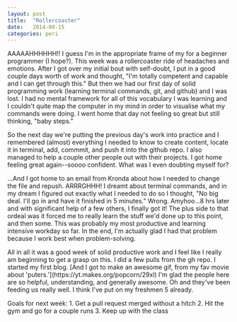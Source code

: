 ```yaml
---
layout: post
title:  "Rollercoaster"
date:   2014-09-15
categories: peri
---
```

<p>AAAAAHHHHHH!! I guess I'm in the appropriate frame of my for a beginner programmer (I hope?). This week was a rollercoaster ride of headaches and emotions.  After I got over my initial bout with self-doubt, I put in a good couple days worth of work and thought, "I'm totally competent and capable and I can get through this." But then we had our first day of solid programming work (learning terminal commands, git, and github) and I was lost. I had no mental framework for all of this vocabulary I was learning and I couldn't quite map the computer in my mind in order to visualise what my commands were doing. I went home that day not feeling so great but still thinking, "baby steps."</p>
<p>So the next day we're putting the previous day's work into practice and I remembered (almost) everything I needed to know to create content, locate it in terminal, add, commmit, and push it into the github repo. I also managed to help a couple other people out with their projects. I got home feeling great again--soooo confident. What was I even doubting myself for? </p>
<p>...And I got home to an email from Kronda about how I needed to change the file and repush. ARRRGHHH! I dreamt about terminal commands, and in my dream I figured out exactly what I needed to do so I thought, "No big deal. I'll go in and have it finished in 5 minutes." Wrong. Amyhoo...8 hrs later and with significant help of a few others, I finally got it! The plus side to that ordeal was it forced me to really learn the stuff we'd done up to this point, and then some. This was probably my most productive and learning intensive workday so far. In the end, I'm actually glad I had that problem because I work best when problem-solving.</p>
<p>All in all it was a good week of solid productive work and I feel like I really am beginning to get a grasp on this. I did a few pulls from the gh repo. I started my first blog. [And I got to make an awesome gif, from my fav movie about 'puters.'](https://yt.makes.org/popcorn/29xl) I'm glad the people here are so helpful, understanding, and generally awesome. Oh and they've been feeding us really well. I think I've put on my freshmen 5 already.</p>
<p> Goals for next week:
1. Get a pull request merged without a hitch
2. Hit the gym and go for a couple runs 
3. Keep up with the class